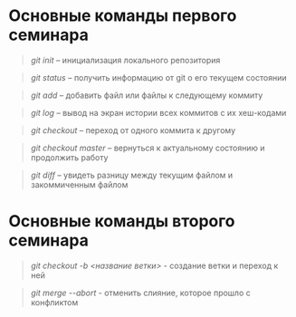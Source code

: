 # Основные команды первого семинара

> *git init* – инициализация локального репозитория

> *git status* – получить информацию от git о его текущем состоянии

> *git add* – добавить файл или файлы к следующему коммиту

> *git log* – вывод на экран истории всех коммитов с их хеш-кодами

> *git checkout* – переход от одного коммита к другому

> *git checkout master* – вернуться к актуальному состоянию и продолжить работу

> *git diff* – увидеть разницу между текущим файлом и закоммиченным файлом

# Основные команды второго семинара

> *git checkout  -b <название ветки>* - создание ветки и переход к ней

 > *git merge --abort* - отменить слияние, которое прошло с конфликтом

